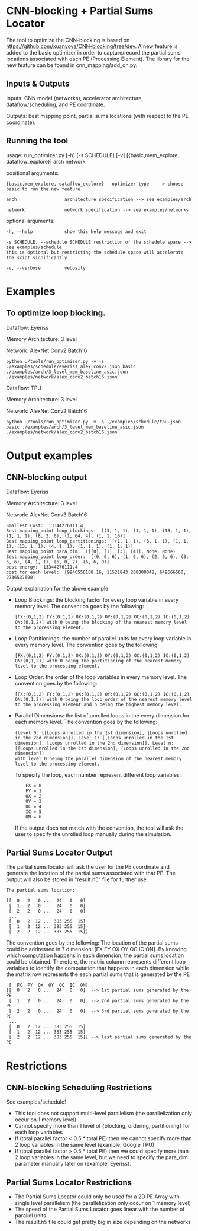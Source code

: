 # CNN-blocking + Partial Sums Locator

The tool to optimize the CNN-blocking is based on https://github.com/xuanyoya/CNN-blocking/tree/dev.
A new feature is added to the basic optimizer in order to capture/record the partial sums locations associated with each PE (Processing Element).
The library for the new feature can be found in cnn_mapping/add_on.py.

## Inputs & Outputs
Inputs: CNN model (networks), accelerator architecture, dataflow/scheduling, and PE coordinate.

Outputs: best mapping point, partial sums locations (with respect to the PE coordinate).

## Running the tool

usage: run_optimizer.py [-h] [-s SCHEDULE] [-v]
                        [{basic,mem_explore, dataflow_explore}] arch network

positional arguments:
  ```
  {basic,mem_explore, dataflow_explore}   optimizer type  ---> choose basic to run the new feature

  arch                  architecture specification --> see examples/arch

  network               network specification --> see examples/networks
  ```

optional arguments:
  ```
  -h, --help            show this help message and exit

  -s SCHEDULE, --schedule SCHEDULE restriction of the schedule space --> see examples/schedule
  this is optional but restricting the schedule space will accelerate the scipt significantly

  -v, --verbose         vebosity
  ```

# Examples
## To optimize loop blocking.
Dataflow: Eyeriss

Memory Architecture: 3 level

Network: AlexNet Conv2 Batch16

```
python ./tools/run_optimizer.py -v -s ./examples/schedule/eyeriss_alex_conv2.json basic ./examples/arch/3_level_mem_baseline_asic.json ./examples/network/alex_conv2_batch16.json 
```

Dataflow: TPU

Memory Architecture: 3 level

Network: AlexNet Conv2 Batch16

```
python ./tools/run_optimizer.py -v -s ./examples/schedule/tpu.json basic ./examples/arch/3_level_mem_baseline_asic.json ./examples/network/alex_conv2_batch16.json
```

# Output examples

## CNN-blocking output

Dataflow: Eyeriss

Memory Architecture: 3 level

Network: AlexNet Conv3 Batch16

```
Smallest Cost:  13344276111.4
Best mapping_point loop_blockings:  [(3, 1, 1), (1, 1, 1), (13, 1, 1), (1, 1, 1), (8, 2, 6), (1, 64, 4), (1, 1, 16)]
Best mapping_point loop_partitionings:  [(1, 1, 1), (3, 1, 1), (1, 1, 1), (13, 1, 1), (4, 1, 1), (1, 1, 1), (1, 1, 1)]
Best mapping_point para_dim:  ([[0], [1], [3], [4]], None, None)
Best mapping_point loop_order:  [(0, 6, 6), (1, 6, 6), (2, 6, 6), (3, 6, 6), (4, 1, 1), (6, 0, 2), (6, 6, 0)]
best energy:  13344276111.4
cost for each level:  [9946550108.16, 11521843.200000048, 649666560, 2736537600]
```

Output explanation for the above example:

- Loop Blockings: the blocking factor for every loop variable in every memory level. 
	The convention goes by the following: 
	```
	[FX:(0,1,2) FY:(0,1,2) OX:(0,1,2) OY:(0,1,2) OC:(0,1,2) IC:(0,1,2) ON:(0,1,2)] with 0 being the blocking of the nearest memory level to the processing element.
	```
- Loop Partitionings: the number of parallel units for every loop variable in every memory level. 
	The convention goes by the following: 
	```
	[FX:(0,1,2) FY:(0,1,2) OX:(0,1,2) OY:(0,1,2) OC:(0,1,2) IC:(0,1,2) ON:(0,1,2)] with 0 being the partitioning of the nearest memory level to the processing element.
	```
- Loop Order: the order of the loop variables in every memory level.
	The convention goes by the following: 
	```
	[FX:(0,1,2) FY:(0,1,2) OX:(0,1,2) OY:(0,1,2) OC:(0,1,2) IC:(0,1,2) ON:(0,1,2)] with 0 being the loop order of the nearest memory level to the processing element and n being the highest memory level.
	```
- Parallel Dimensions: the list of unrolled loops in the every dimension for each memory level.
	The convention goes by the following: 
	```
	(Level 0: [[Loops unrolled in the 1st dimension], [Loops unrolled in the 2nd dimension]], Level 1: [[Loops unrolled in the 1st dimension], [Loops unrolled in the 2nd dimension]], Level n: [[Loops unrolled in the 1st dimension], [Loops unrolled in the 2nd dimension]) 
	with level 0 being the parallel dimension of the nearest memory level to the processing element. 
	```
	To specify the loop, each number represent different loop variables:  
	```
		FX = 0
		FY = 1
		OX = 2
		OY = 3
		OC = 4
		IC = 5
		ON = 6
	```
	If the output does not match with the convention, the tool will ask the user to specify the unrolled loop manually during the simulation.

## Partial Sums Locator Output

The partial sums locator will ask the user for the PE coordinate and generate the location of the partial sums associated with that PE. The output will also be stored in "result.h5" file for further use.

```
The partial sums location:

[[  0   2   0 ...  24   0   0]
 [  1   2   0 ...  24   0   0]
 [  2   2   0 ...  24   0   0]
 ...
 [  0   2  12 ... 383 255  15]
 [  1   2  12 ... 383 255  15]
 [  2   2  12 ... 383 255  15]]
```
The convention goes by the following:
The location of the partial sums could be addressed in 7 dimension: [FX FY OX OY OC IC ON].
By knowing which computation happens in each dimension, the partial sums location could be obtained.
Therefore, the matrix column represents different loop variables to identify the computation that happens in each dimension while the matrix row represents the each partial sums that is generated by the PE

```
 [  FX  FY  OX  OY  OC  IC  ON] 
[[  0   2   0 ...  24   0   0]  --> 1st partial sums generated by the PE
 [  1   2   0 ...  24   0   0]  --> 2nd partial sums generated by the PE
 [  2   2   0 ...  24   0   0]  --> 3rd partial sums generated by the PE
 ...
 [  0   2  12 ... 383 255  15]  
 [  1   2  12 ... 383 255  15]
 [  2   2  12 ... 383 255  15]] --> last partial sums generated by the PE
```

# Restrictions

## CNN-blocking Scheduling Restrictions

See examples/schedule!
- This tool does not support multi-level parallelism (the parallelization only occur on 1 memory level)
- Cannot specify more than 1 level of {blocking, ordering, partitioning} for each loop variables
- If (total parallel factor < 0.5 * total PE) then we cannot specify more than 2 loop variables in the same level (example: Google TPU)
- If (total parallel factor > 0.5 * total PE) then we could specify more than 2 loop variables in the same level, but we need to specify the para_dim parameter manually later on (example: Eyeriss).

## Partial Sums Locator Restrictions

- The Partial Sums Locator could only be used for a 2D PE Array with single level parallelism (the parallelization only occur on 1 memory level)
- The speed of the Partial Sums Locator goes linear with the number of parallel units.
- The result.h5 file could get pretty big in size depending on the networks
